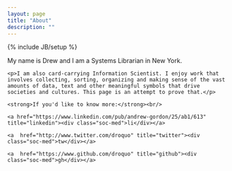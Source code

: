 ```yaml
---
layout: page
title: "About"
description: ""
---
```

{% include JB/setup %}

  <div id="about-section">
  	<p>My name is Drew and I am a Systems Librarian in New York.</p>

  	<p>I am also card-carrying Information Scientist. I enjoy work that involves collecting, sorting, organizing and making sense of the vast amounts of data, text and other meaningful symbols that drive societies and cultures. This page is an attempt to prove that.</p>
	
  	<strong>If you'd like to know more:</strong><br/>
  
  	<a href="https://www.linkedin.com/pub/andrew-gordon/25/ab1/613" title="linkedin"><div class="soc-med">li</div></a>
  	
  	<a  href="http://www.twitter.com/droquo" title="twitter"><div class="soc-med">tw</div></a>
  	
  	<a  href="https://www.github.com/droquo" title="github"><div class="soc-med">gh</div></a>
  	

  </div>

